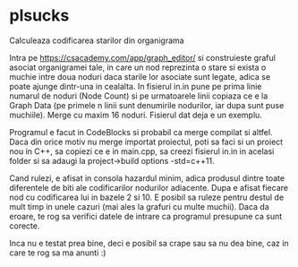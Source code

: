 # plsucks
Calculeaza codificarea starilor din organigrama

Intra pe https://csacademy.com/app/graph_editor/ si construieste graful asociat organigramei tale, in care un nod reprezinta o stare si exista o muchie intre doua noduri daca starile lor asociate sunt legate, adica se poate ajunge dintr-una in cealalta. In fisierul in.in pune pe prima linie numarul de noduri (Node Count) si pe urmatoarele linii copiaza ce e la Graph Data (pe primele n linii sunt denumirile nodurilor, iar dupa sunt puse muchiile). Merge cu maxim 16 noduri. Fisierul dat deja e un exemplu.

Programul e facut in CodeBlocks si probabil ca merge compilat si altfel. Daca din orice motiv nu merge importat proiectul, poti sa faci si un proiect nou in C++, sa copiezi ce e in main.cpp, sa creezi fisierul in.in in acelasi folder si sa adaugi la project->build options -std=c++11.

Cand rulezi, e afisat in consola hazardul minim, adica produsul dintre toate diferentele de biti ale codificarilor nodurilor adiacente. Dupa e afisat fiecare nod cu codificarea lui in bazele 2 si 10. E posibil sa ruleze pentru destul de mult timp in unele cazuri (mai ales la grafuri cu multe muchii). Daca da eroare, te rog sa verifici datele de intrare ca programul presupune ca sunt corecte.

Inca nu e testat prea bine, deci e posibil sa crape sau sa nu dea bine, caz in care te rog sa ma anunti :)
